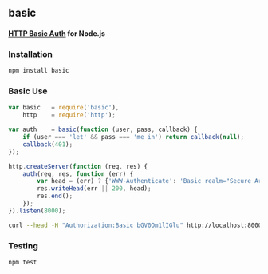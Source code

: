 ## basic
#### [HTTP Basic Auth](http://www.ietf.org/rfc/rfc2617.txt) for Node.js

### Installation
```bash
npm install basic
```

### Basic Use
```javascript
var basic   = require('basic'),
    http    = require('http');

var auth    = basic(function (user, pass, callback) {
    if (user === 'let' && pass === 'me in') return callback(null);
    callback(401);
});

http.createServer(function (req, res) {
    auth(req, res, function (err) {
        var head = (err) ? {'WWW-Authenticate': 'Basic realm="Secure Area"'} : {};
        res.writeHead(err || 200, head);
        res.end();
    });
}).listen(8000);
```

```bash
curl --head -H "Authorization:Basic bGV0Om1lIGlu" http://localhost:8000
```

### Testing
```bash
npm test
```

